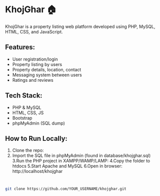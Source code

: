 # KhojGhar 🏠

KhojGhar is a property listing web platform developed using PHP, MySQL, HTML, CSS, and JavaScript.

## Features:
- User registration/login
- Property listing by users
- Property details, location, contact
- Messaging system between users
- Ratings and reviews

## Tech Stack:
- PHP & MySQL
- HTML, CSS, JS
- Bootstrap 
- phpMyAdmin (SQL dump)

## How to Run Locally:
1. Clone the repo:
2. Import the SQL file in phpMyAdmin (found in database/khojghar.sql)
3.Run the PHP project in XAMPP/WAMP/LAMP:
4.Copy the folder to htdocs
5.Start Apache and MySQL
6.Open in browser: http://localhost/khojghar

```bash


git clone https://github.com/YOUR_USERNAME/khojghar.git
